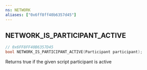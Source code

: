 ```yaml
---
ns: NETWORK
aliases: ["0x6ff8ff40b6357d45"]
---
```

## NETWORK_IS_PARTICIPANT_ACTIVE

```c
// 0x6FF8FF40B6357D45
bool NETWORK_IS_PARTICIPANT_ACTIVE(Participant participant);
```

Returns true if the given script participant is active

